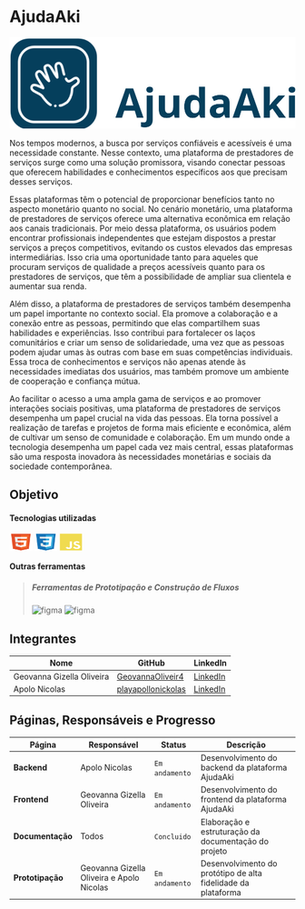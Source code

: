 # AjudaAki

![Logo do projeto](./images/AjudaAki.png)

Nos tempos modernos, a busca por serviços confiáveis e acessíveis é uma necessidade constante. Nesse contexto, uma plataforma de prestadores de serviços surge como uma solução promissora, visando conectar pessoas que oferecem habilidades e conhecimentos específicos aos que precisam desses serviços.

Essas plataformas têm o potencial de proporcionar benefícios tanto no aspecto monetário quanto no social. No cenário monetário, uma plataforma de prestadores de serviços oferece uma alternativa econômica em relação aos canais tradicionais. Por meio dessa plataforma, os usuários podem encontrar profissionais independentes que estejam dispostos a prestar serviços a preços competitivos, evitando os custos elevados das empresas intermediárias. Isso cria uma oportunidade tanto para aqueles que procuram serviços de qualidade a preços acessíveis quanto para os prestadores de serviços, que têm a possibilidade de ampliar sua clientela e aumentar sua renda.

Além disso, a plataforma de prestadores de serviços também desempenha um papel importante no contexto social. Ela promove a colaboração e a conexão entre as pessoas, permitindo que elas compartilhem suas habilidades e experiências. Isso contribui para fortalecer os laços comunitários e criar um senso de solidariedade, uma vez que as pessoas podem ajudar umas às outras com base em suas competências individuais. Essa troca de conhecimentos e serviços não apenas atende às necessidades imediatas dos usuários, mas também promove um ambiente de cooperação e confiança mútua.

Ao facilitar o acesso a uma ampla gama de serviços e ao promover interações sociais positivas, uma plataforma de prestadores de serviços desempenha um papel crucial na vida das pessoas. Ela torna possível a realização de tarefas e projetos de forma mais eficiente e econômica, além de cultivar um senso de comunidade e colaboração. Em um mundo onde a tecnologia desempenha um papel cada vez mais central, essas plataformas são uma resposta inovadora às necessidades monetárias e sociais da sociedade contemporânea.

## Objetivo

#### Tecnologias utilizadas

<div style="display: inline_block">
  <img align="center" alt="PI-HTML" height="30" width="40" src="https://raw.githubusercontent.com/devicons/devicon/master/icons/html5/html5-original.svg">
  <img align="center" alt="PI-CSS" height="30" width="40" src="https://raw.githubusercontent.com/devicons/devicon/master/icons/css3/css3-original.svg">
  <img align="center" alt="PI-Js" height="30" width="40" src="https://raw.githubusercontent.com/devicons/devicon/master/icons/javascript/javascript-plain.svg">
</div>

#### Outras ferramentas

> ##### Ferramentas de Prototipação e Construção de Fluxos
> <img src="https://www.vectorlogo.zone/logos/figma/figma-icon.svg" alt="figma" width="40" height="30"/> <img src="https://cdn.jsdelivr.net/gh/devicons/devicon/icons/trello/trello-plain.svg" alt="figma" width="40" height="30"/>  

## Integrantes

|Nome|GitHub|LinkedIn|
|---|---|---|
|Geovanna Gizella Oliveira|[GeovannaOliveir4](https://github.com/GeovannaOliveir4)|[LinkedIn](https://www.linkedin.com/in/geovanna-oliveira-662524230/)|
|Apolo Nicolas|[playapollonickolas](https://github.com/playapollonickolas)|[LinkedIn](https://www.linkedin.com/in/apolo-nicolas-55b747216/overlay/about-this-profile/)|

## Páginas, Responsáveis e Progresso

|Página | Responsável | Status| Descrição |
|---| ---| ---| ---|
|**Backend**|Apolo Nicolas|`Em andamento`|Desenvolvimento do backend da plataforma AjudaAki|
|**Frontend**|Geovanna Gizella Oliveira |`Em andamento`|Desenvolvimento do frontend da plataforma AjudaAki|
|**Documentação**|Todos|`Concluido`|Elaboração e estruturação da documentação do projeto|
|**Prototipação**|Geovanna Gizella Oliveira e Apolo Nicolas|`Em andamento`|Desenvolvimento do protótipo de alta fidelidade da plataforma|
